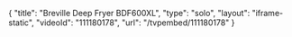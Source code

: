 {
    "title": "Breville Deep Fryer BDF600XL",
    "type": "solo",
    "layout": "iframe-static",
    "videoId": "111180178",
    "url": "\/tvpembed\/111180178"
}